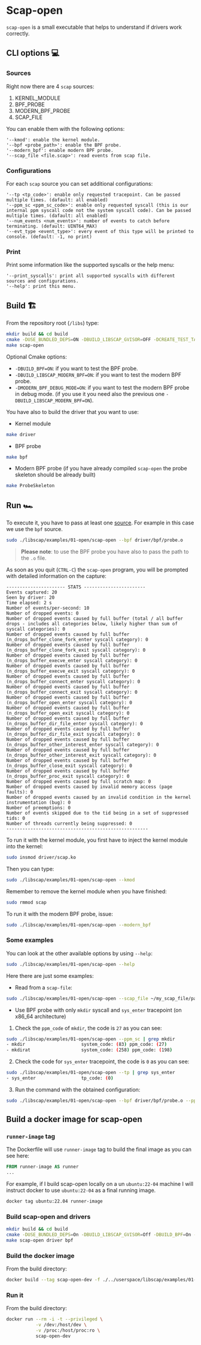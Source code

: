 # Scap-open 

`scap-open` is a small executable that helps to understand if drivers work correctly.

## CLI options 💻

### Sources

Right now there are 4 `scap` sources:

1. KERNEL_MODULE
2. BPF_PROBE
3. MODERN_BPF_PROBE
4. SCAP_FILE

You can enable them with the following options:

```
'--kmod': enable the kernel module.
'--bpf <probe_path>': enable the BPF probe.
'--modern_bpf': enable modern BPF probe.
'--scap_file <file.scap>': read events from scap file.
```

### Configurations

For each `scap` source you can set additional configurations:

```
'--tp <tp_code>': enable only requested tracepoint. Can be passed multiple times. (dafault: all enabled)
'--ppm_sc <ppm_sc_code>': enable only requested syscall (this is our internal ppm syscall code not the system syscall code). Can be passed multiple times. (dafault: all enabled)
'--num_events <num_events>': number of events to catch before terminating. (default: UINT64_MAX)
'--evt_type <event_type>': every event of this type will be printed to console. (default: -1, no print)
```

### Print

Print some information like the supported syscalls or the help menu:

```
'--print_syscalls': print all supported syscalls with different sources and configurations.
'--help': print this menu.
```

## Build 🏗️

From the repository root (`/libs`) type:

```bash
mkdir build && cd build
cmake -DUSE_BUNDLED_DEPS=ON -DBUILD_LIBSCAP_GVISOR=OFF -DCREATE_TEST_TARGETS=OFF ..
make scap-open
```

Optional Cmake options:

* `-DBUILD_BPF=ON`: if you want to test the BPF probe.
* `-DBUILD_LIBSCAP_MODERN_BPF=ON`: if you want to test the modern BPF probe.
* `-DMODERN_BPF_DEBUG_MODE=ON`: if you want to test the modern BPF probe in debug mode. (if you use it you need also the previous one `-DBUILD_LIBSCAP_MODERN_BPF=ON`).

You have also to build the driver that you want to use:

* Kernel module

```bash
make driver
```

* BPF probe

```bash
make bpf
```

* Modern BPF probe (if you have already compiled `scap-open` the probe skeleton should be already built)

```bash
make ProbeSkeleton
```

## Run 🏎️

To execute it, you have to pass at least one [source](#Sources). For example in this case we use the `bpf` source.

```bash
sudo ./libscap/examples/01-open/scap-open --bpf driver/bpf/probe.o
```

>__Please note__: to use the BPF probe you have also to pass the path to the `.o` file.


As soon as you quit (`CTRL-C`) the `scap-open` program, you will be prompted with detailed information on the capture:

```
---------------------- STATS -----------------------
Events captured: 20
Seen by driver: 20
Time elapsed: 2 s
Number of events/per-second: 10
Number of dropped events: 0
Number of dropped events caused by full buffer (total / all buffer drops - includes all categories below, likely higher than sum of syscall categories): 0
Number of dropped events caused by full buffer (n_drops_buffer_clone_fork_enter syscall category): 0
Number of dropped events caused by full buffer (n_drops_buffer_clone_fork_exit syscall category): 0
Number of dropped events caused by full buffer (n_drops_buffer_execve_enter syscall category): 0
Number of dropped events caused by full buffer (n_drops_buffer_execve_exit syscall category): 0
Number of dropped events caused by full buffer (n_drops_buffer_connect_enter syscall category): 0
Number of dropped events caused by full buffer (n_drops_buffer_connect_exit syscall category): 0
Number of dropped events caused by full buffer (n_drops_buffer_open_enter syscall category): 0
Number of dropped events caused by full buffer (n_drops_buffer_open_exit syscall category): 0
Number of dropped events caused by full buffer (n_drops_buffer_dir_file_enter syscall category): 0
Number of dropped events caused by full buffer (n_drops_buffer_dir_file_exit syscall category): 0
Number of dropped events caused by full buffer (n_drops_buffer_other_interest_enter syscall category): 0
Number of dropped events caused by full buffer (n_drops_buffer_other_interest_exit syscall category): 0
Number of dropped events caused by full buffer (n_drops_buffer_close_exit syscall category): 0
Number of dropped events caused by full buffer (n_drops_buffer_proc_exit syscall category): 0
Number of dropped events caused by full scratch map: 0
Number of dropped events caused by invalid memory access (page faults): 0
Number of dropped events caused by an invalid condition in the kernel instrumentation (bug): 0
Number of preemptions: 0
Number of events skipped due to the tid being in a set of suppressed tids: 0
Number of threads currently being suppressed: 0
-----------------------------------------------------
```

To run it with the kernel module, you first have to inject the kernel module into the kernel:

```bash
sudo insmod driver/scap.ko
```

Then you can type:

```bash
sudo ./libscap/examples/01-open/scap-open --kmod
```

Remember to remove the kernel module when you have finished:

```bash
sudo rmmod scap
```

To run it with the modern BPF probe, issue:

```bash
sudo ./libscap/examples/01-open/scap-open --modern_bpf
```

### Some examples

You can look at the other available options by using `--help`:

```bash
sudo ./libscap/examples/01-open/scap-open --help
```

Here there are just some examples:

- Read from a `scap-file`:

```bash
sudo ./libscap/examples/01-open/scap-open --scap_file ~/my_scap_file/path
```

- Use BPF probe with only `mkdir` syscall and `sys_enter` tracepoint (on x86_64 architecture)

1. Check the `ppm_code` of `mkdir`, the code is `27` as you can see:

```bash
sudo ./libscap/examples/01-open/scap-open --ppm_sc | grep mkdir
- mkdir                     system_code: (83) ppm_code: (27)
- mkdirat                   system_code: (258) ppm_code: (198)
```

2. Check the code for `sys_enter` tracepoint, the code is `0` as you can see:

```bash
sudo ./libscap/examples/01-open/scap-open --tp | grep sys_enter
- sys_enter                 tp_code: (0)
```

3. Run the command with the obtained configuration:

```bash
sudo ./libscap/examples/01-open/scap-open --bpf driver/bpf/probe.o --ppm_sc 27 --tp 0
```

## Build a docker image for scap-open

### `runner-image` tag

The Dockerfile will use `runner-image` tag to build the final image as you can see here:

```dockerfile
FROM runner-image AS runner
...
```

For example, if I build scap-open locally on a un `ubuntu:22-04` machine I will instruct docker to use `ubuntu:22-04` as a final running image.

```bash
docker tag ubuntu:22.04 runner-image
```

### Build scap-open and drivers

```bash
mkdir build && cd build
cmake -DUSE_BUNDLED_DEPS=On -DBUILD_LIBSCAP_GVISOR=Off -DBUILD_BPF=On -DBUILD_LIBSCAP_MODERN_BPF=On -DCREATE_TEST_TARGETS=Off -DMODERN_BPF_DEBUG_MODE=On ..
make scap-open driver bpf
```

### Build the docker image

From the build directory:

```bash
docker build --tag scap-open-dev -f ./../userspace/libscap/examples/01-open/Dockerfile .
```

### Run it

From the build directory:

```bash
docker run --rm -i -t --privileged \
           -v /dev:/host/dev \
           -v /proc:/host/proc:ro \
           scap-open-dev
```
